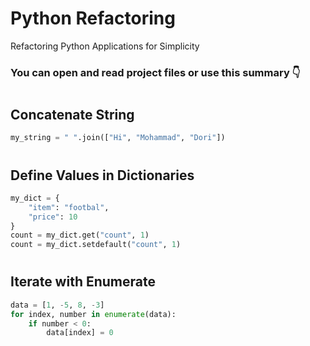 # Python Refactoring

Refactoring Python Applications for Simplicity

### You can open and read project files or use this summary 👇

#

## Concatenate String

```python
my_string = " ".join(["Hi", "Mohammad", "Dori"])
```

#

## Define Values in Dictionaries

```python
my_dict = {
    "item": "footbal",
    "price": 10
}
count = my_dict.get("count", 1)
count = my_dict.setdefault("count", 1)
```

#

## Iterate with Enumerate

```python
data = [1, -5, 8, -3]
for index, number in enumerate(data):
    if number < 0:
        data[index] = 0
```
